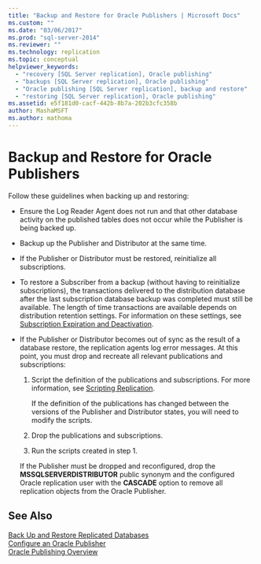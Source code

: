 ```yaml
---
title: "Backup and Restore for Oracle Publishers | Microsoft Docs"
ms.custom: ""
ms.date: "03/06/2017"
ms.prod: "sql-server-2014"
ms.reviewer: ""
ms.technology: replication
ms.topic: conceptual
helpviewer_keywords: 
  - "recovery [SQL Server replication], Oracle publishing"
  - "backups [SQL Server replication], Oracle publishing"
  - "Oracle publishing [SQL Server replication], backup and restore"
  - "restoring [SQL Server replication], Oracle publishing"
ms.assetid: e5f181d0-cacf-442b-8b7a-202b3cfc358b
author: MashaMSFT
ms.author: mathoma
---
```

# Backup and Restore for Oracle Publishers
  Follow these guidelines when backing up and restoring:  
  
-   Ensure the Log Reader Agent does not run and that other database activity on the published tables does not occur while the Publisher is being backed up.  
  
-   Backup up the Publisher and Distributor at the same time.  
  
-   If the Publisher or Distributor must be restored, reinitialize all subscriptions.  
  
-   To restore a Subscriber from a backup (without having to reinitialize subscriptions), the transactions delivered to the distribution database after the last subscription database backup was completed must still be available. The length of time transactions are available depends on distribution retention settings. For information on these settings, see [Subscription Expiration and Deactivation](../subscription-expiration-and-deactivation.md).  
  
-   If the Publisher or Distributor becomes out of sync as the result of a database restore, the replication agents log error messages. At this point, you must drop and recreate all relevant publications and subscriptions:  
  
    1.  Script the definition of the publications and subscriptions. For more information, see [Scripting Replication](../scripting-replication.md).  
  
         If the definition of the publications has changed between the versions of the Publisher and Distributor states, you will need to modify the scripts.  
  
    2.  Drop the publications and subscriptions.  
  
    3.  Run the scripts created in step 1.  
  
     If the Publisher must be dropped and reconfigured, drop the **MSSQLSERVERDISTRIBUTOR** public synonym and the configured Oracle replication user with the **CASCADE** option to remove all replication objects from the Oracle Publisher.  
  
## See Also  
 [Back Up and Restore Replicated Databases](../administration/back-up-and-restore-replicated-databases.md)   
 [Configure an Oracle Publisher](configure-an-oracle-publisher.md)   
 [Oracle Publishing Overview](oracle-publishing-overview.md)  
  
  
